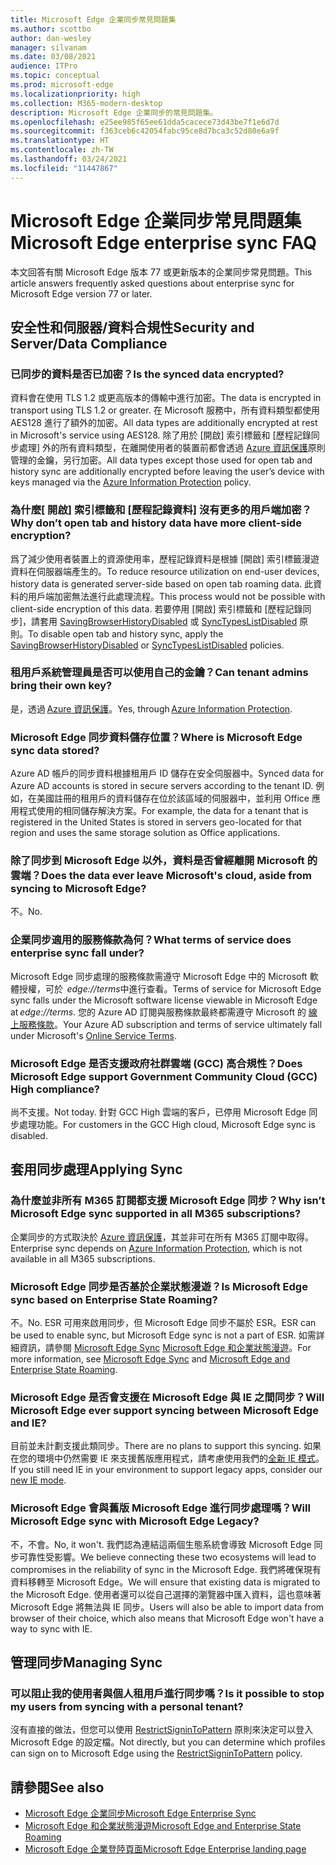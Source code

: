 ```yaml
---
title: Microsoft Edge 企業同步常見問題集
ms.author: scottbo
author: dan-wesley
manager: silvanam
ms.date: 03/08/2021
audience: ITPro
ms.topic: conceptual
ms.prod: microsoft-edge
ms.localizationpriority: high
ms.collection: M365-modern-desktop
description: Microsoft Edge 企業同步的常見問題集。
ms.openlocfilehash: e25ee985f65ee61dda5cacece73d43be7f1e6d7d
ms.sourcegitcommit: f363ceb6c42054fabc95ce8d7bca3c52d80e6a9f
ms.translationtype: HT
ms.contentlocale: zh-TW
ms.lasthandoff: 03/24/2021
ms.locfileid: "11447867"
---
```

# <a name="microsoft-edge-enterprise-sync-faq"></a><span data-ttu-id="0db9b-103">Microsoft Edge 企業同步常見問題集</span><span class="sxs-lookup"><span data-stu-id="0db9b-103">Microsoft Edge enterprise sync FAQ</span></span>

<span data-ttu-id="0db9b-104">本文回答有關 Microsoft Edge 版本 77 或更新版本的企業同步常見問題。</span><span class="sxs-lookup"><span data-stu-id="0db9b-104">This article answers frequently asked questions about enterprise sync for Microsoft Edge version 77 or later.</span></span>

## <a name="security-and-serverdata-compliance"></a><span data-ttu-id="0db9b-105">安全性和伺服器/資料合規性</span><span class="sxs-lookup"><span data-stu-id="0db9b-105">Security and Server/Data Compliance</span></span>

### <a name="is-the-synced-data-encrypted"></a><span data-ttu-id="0db9b-106">已同步的資料是否已加密？</span><span class="sxs-lookup"><span data-stu-id="0db9b-106">Is the synced data encrypted?</span></span>

<span data-ttu-id="0db9b-107">資料會在使用 TLS 1.2 或更高版本的傳輸中進行加密。</span><span class="sxs-lookup"><span data-stu-id="0db9b-107">The data is encrypted in transport using TLS 1.2 or greater.</span></span> <span data-ttu-id="0db9b-108">在 Microsoft 服務中，所有資料類型都使用 AES128 進行了額外的加密。</span><span class="sxs-lookup"><span data-stu-id="0db9b-108">All data types are additionally encrypted at rest in Microsoft's service using AES128.</span></span> <span data-ttu-id="0db9b-109">除了用於 [開啟] 索引標籤和 [歷程記錄同步處理] 外的所有資料類型，在離開使用者的裝置前都會透過 [Azure 資訊保護](./microsoft-edge-policies.md#restrictsignintopattern)原則管理的金鑰，另行加密。</span><span class="sxs-lookup"><span data-stu-id="0db9b-109">All data types except those used for open tab and history sync are additionally encrypted before leaving the user’s device with keys managed via the [Azure Information Protection](./microsoft-edge-policies.md#restrictsignintopattern) policy.</span></span>

### <a name="why-dont-open-tab-and-history-data-have-more-client-side-encryption"></a><span data-ttu-id="0db9b-110">為什麼[ 開啟] 索引標籤和 [歷程記錄資料] 沒有更多的用戶端加密？</span><span class="sxs-lookup"><span data-stu-id="0db9b-110">Why don’t open tab and history data have more client-side encryption?</span></span>

<span data-ttu-id="0db9b-111">爲了減少使用者裝置上的資源使用率，歷程記錄資料是根據 [開啟] 索引標籤漫遊資料在伺服器端產生的。</span><span class="sxs-lookup"><span data-stu-id="0db9b-111">To reduce resource utilization on end-user devices, history data is generated server-side based on open tab roaming data.</span></span> <span data-ttu-id="0db9b-112">此資料的用戶端加密無法進行此處理流程。</span><span class="sxs-lookup"><span data-stu-id="0db9b-112">This process would not be possible with client-side encryption of this data.</span></span> <span data-ttu-id="0db9b-113">若要停用 [開啟] 索引標籤和 [歷程記錄同步]，請套用 [SavingBrowserHistoryDisabled](./microsoft-edge-policies.md#savingbrowserhistorydisabled) 或 [SyncTypesListDisabled](./microsoft-edge-policies.md#synctypeslistdisabled) 原則。</span><span class="sxs-lookup"><span data-stu-id="0db9b-113">To disable open tab and history sync, apply the [SavingBrowserHistoryDisabled](./microsoft-edge-policies.md#savingbrowserhistorydisabled) or [SyncTypesListDisabled](./microsoft-edge-policies.md#synctypeslistdisabled) policies.</span></span>

### <a name="can-tenant-admins-bring-their-own-key"></a><span data-ttu-id="0db9b-114">租用戶系統管理員是否可以使用自己的金鑰？</span><span class="sxs-lookup"><span data-stu-id="0db9b-114">Can tenant admins bring their own key?</span></span>

<span data-ttu-id="0db9b-115">是，透過 [Azure 資訊保護](https://azure.microsoft.com/services/information-protection/)。</span><span class="sxs-lookup"><span data-stu-id="0db9b-115">Yes, through [Azure Information Protection](https://azure.microsoft.com/services/information-protection/).</span></span>

### <a name="where-is-microsoft-edge-sync-data-stored"></a><span data-ttu-id="0db9b-116">Microsoft Edge 同步資料儲存位置？</span><span class="sxs-lookup"><span data-stu-id="0db9b-116">Where is Microsoft Edge sync data stored?</span></span>

<span data-ttu-id="0db9b-117">Azure AD 帳戶的同步資料根據租用戶 ID 儲存在安全伺服器中。</span><span class="sxs-lookup"><span data-stu-id="0db9b-117">Synced data for Azure AD accounts is stored in secure servers according to the tenant ID.</span></span> <span data-ttu-id="0db9b-118">例如，在美國註冊的租用戶的資料儲存在位於該區域的伺服器中，並利用 Office 應用程式使用的相同儲存解決方案。</span><span class="sxs-lookup"><span data-stu-id="0db9b-118">For example, the data for a tenant that is registered in the United States is stored in servers geo-located for that region and uses the same storage solution as Office applications.</span></span>

### <a name="does-the-data-ever-leave-microsofts-cloud-aside-from-syncing-to-microsoft-edge"></a><span data-ttu-id="0db9b-119">除了同步到 Microsoft Edge 以外，資料是否曾經離開 Microsoft 的雲端？</span><span class="sxs-lookup"><span data-stu-id="0db9b-119">Does the data ever leave Microsoft's cloud, aside from syncing to Microsoft Edge?</span></span>

<span data-ttu-id="0db9b-120">不。</span><span class="sxs-lookup"><span data-stu-id="0db9b-120">No.</span></span>

### <a name="what-terms-of-service-does-enterprise-sync-fall-under"></a><span data-ttu-id="0db9b-121">企業同步適用的服務條款為何？</span><span class="sxs-lookup"><span data-stu-id="0db9b-121">What terms of service does enterprise sync fall under?</span></span>

<span data-ttu-id="0db9b-122">Microsoft Edge 同步處理的服務條款需遵守 Microsoft Edge 中的 Microsoft 軟體授權，可於  *edge://terms*中進行查看。</span><span class="sxs-lookup"><span data-stu-id="0db9b-122">Terms of service for Microsoft Edge sync falls under the Microsoft software license viewable in Microsoft Edge at *edge://terms*.</span></span> <span data-ttu-id="0db9b-123">您的 Azure AD 訂閱與服務條款最終都需遵守 Microsoft 的 [線上服務條款](https://www.microsoft.com/licensing/product-licensing/products)。</span><span class="sxs-lookup"><span data-stu-id="0db9b-123">Your Azure AD subscription and terms of service ultimately fall under Microsoft's [Online Service Terms](https://www.microsoft.com/licensing/product-licensing/products).</span></span>

### <a name="does-microsoft-edge-support-government-community-cloud-gcc-high-compliance"></a><span data-ttu-id="0db9b-124">Microsoft Edge 是否支援政府社群雲端 (GCC) 高合規性？</span><span class="sxs-lookup"><span data-stu-id="0db9b-124">Does Microsoft Edge support Government Community Cloud (GCC) High compliance?</span></span>

<span data-ttu-id="0db9b-125">尚不支援。</span><span class="sxs-lookup"><span data-stu-id="0db9b-125">Not today.</span></span> <span data-ttu-id="0db9b-126">針對 GCC High 雲端的客戶，已停用 Microsoft Edge 同步處理功能。</span><span class="sxs-lookup"><span data-stu-id="0db9b-126">For customers in the GCC High cloud, Microsoft Edge sync is disabled.</span></span>

## <a name="applying-sync"></a><span data-ttu-id="0db9b-127">套用同步處理</span><span class="sxs-lookup"><span data-stu-id="0db9b-127">Applying Sync</span></span>

### <a name="why-isnt-microsoft-edge-sync-supported-in-all-m365-subscriptions"></a><span data-ttu-id="0db9b-128">為什麼並非所有 M365 訂閱都支援 Microsoft Edge 同步？</span><span class="sxs-lookup"><span data-stu-id="0db9b-128">Why isn’t Microsoft Edge sync supported in all M365 subscriptions?</span></span>

<span data-ttu-id="0db9b-129">企業同步的方式取決於 [Azure 資訊保護](https://azure.microsoft.com/services/information-protection/)，其並非可在所有 M365 訂閱中取得。</span><span class="sxs-lookup"><span data-stu-id="0db9b-129">Enterprise sync depends on [Azure Information Protection](https://azure.microsoft.com/services/information-protection/), which is not available in all M365 subscriptions.</span></span>

### <a name="is-microsoft-edge-sync-based-on-enterprise-state-roaming"></a><span data-ttu-id="0db9b-130">Microsoft Edge 同步是否基於企業狀態漫遊？</span><span class="sxs-lookup"><span data-stu-id="0db9b-130">Is Microsoft Edge sync based on Enterprise State Roaming?</span></span>

<span data-ttu-id="0db9b-131">不。</span><span class="sxs-lookup"><span data-stu-id="0db9b-131">No.</span></span> <span data-ttu-id="0db9b-132">ESR 可用來啟用同步，但 Microsoft Edge 同步不屬於 ESR。</span><span class="sxs-lookup"><span data-stu-id="0db9b-132">ESR can be used to enable sync, but Microsoft Edge sync is not a part of ESR.</span></span> <span data-ttu-id="0db9b-133">如需詳細資訊，請參閱 [Microsoft Edge Sync](https://review.docs.microsoft.com/DeployEdge/microsoft-edge-enterprise-sync) [Microsoft Edge 和企業狀態漫遊](https://review.docs.microsoft.com/DeployEdge/microsoft-edge-enterprise-state-roaming)。</span><span class="sxs-lookup"><span data-stu-id="0db9b-133">For more information, see [Microsoft Edge Sync](https://review.docs.microsoft.com/DeployEdge/microsoft-edge-enterprise-sync) and [Microsoft Edge and Enterprise State Roaming](https://review.docs.microsoft.com/DeployEdge/microsoft-edge-enterprise-state-roaming).</span></span>

### <a name="will-microsoft-edge-ever-support-syncing-between-microsoft-edge-and-ie"></a><span data-ttu-id="0db9b-134">Microsoft Edge 是否會支援在 Microsoft Edge 與 IE 之間同步？</span><span class="sxs-lookup"><span data-stu-id="0db9b-134">Will Microsoft Edge ever support syncing between Microsoft Edge and IE?</span></span>

<span data-ttu-id="0db9b-135">目前並未計劃支援此類同步。</span><span class="sxs-lookup"><span data-stu-id="0db9b-135">There are no plans to support this syncing.</span></span> <span data-ttu-id="0db9b-136">如果在您的環境中仍然需要 IE 來支援舊版應用程式，請考慮使用我們的[全新 IE 模式](./edge-ie-mode.md)。</span><span class="sxs-lookup"><span data-stu-id="0db9b-136">If you still need IE in your environment to support legacy apps, consider our [new IE mode](./edge-ie-mode.md).</span></span>

### <a name="will-microsoft-edge-sync-with-microsoft-edge-legacy"></a><span data-ttu-id="0db9b-137">Microsoft Edge 會與舊版 Microsoft Edge 進行同步處理嗎？</span><span class="sxs-lookup"><span data-stu-id="0db9b-137">Will Microsoft Edge sync with Microsoft Edge Legacy?</span></span>

<span data-ttu-id="0db9b-138">不，不會。</span><span class="sxs-lookup"><span data-stu-id="0db9b-138">No, it won't.</span></span> <span data-ttu-id="0db9b-139">我們認為連結這兩個生態系統會導致 Microsoft Edge 同步可靠性受影響。</span><span class="sxs-lookup"><span data-stu-id="0db9b-139">We believe connecting these two ecosystems will lead to compromises in the reliability of sync in the Microsoft Edge.</span></span> <span data-ttu-id="0db9b-140">我們將確保現有資料移轉至 Microsoft Edge。</span><span class="sxs-lookup"><span data-stu-id="0db9b-140">We will ensure that existing data is migrated to the Microsoft Edge.</span></span> <span data-ttu-id="0db9b-141">使用者還可以從自己選擇的瀏覽器中匯入資料，這也意味著 Microsoft Edge 將無法與 IE 同步。</span><span class="sxs-lookup"><span data-stu-id="0db9b-141">Users will also be able to import data from browser of their choice, which also means that Microsoft Edge won't have a way to sync with IE.</span></span>

## <a name="managing-sync"></a><span data-ttu-id="0db9b-142">管理同步</span><span class="sxs-lookup"><span data-stu-id="0db9b-142">Managing Sync</span></span>

### <a name="is-it-possible-to-stop-my-users-from-syncing-with-a-personal-tenant"></a><span data-ttu-id="0db9b-143">可以阻止我的使用者與個人租用戶進行同步嗎？</span><span class="sxs-lookup"><span data-stu-id="0db9b-143">Is it possible to stop my users from syncing with a personal tenant?</span></span>

<span data-ttu-id="0db9b-144">沒有直接的做法，但您可以使用 [RestrictSigninToPattern](./microsoft-edge-policies.md#restrictsignintopattern) 原則來決定可以登入 Microsoft Edge 的設定檔。</span><span class="sxs-lookup"><span data-stu-id="0db9b-144">Not directly, but you can determine which profiles can sign on to Microsoft Edge using the [RestrictSigninToPattern](./microsoft-edge-policies.md#restrictsignintopattern) policy.</span></span>

## <a name="see-also"></a><span data-ttu-id="0db9b-145">請參閱</span><span class="sxs-lookup"><span data-stu-id="0db9b-145">See also</span></span>

- [<span data-ttu-id="0db9b-146">Microsoft Edge 企業同步</span><span class="sxs-lookup"><span data-stu-id="0db9b-146">Microsoft Edge Enterprise Sync</span></span>](microsoft-edge-enterprise-sync.md)
- [<span data-ttu-id="0db9b-147">Microsoft Edge 和企業狀態漫遊</span><span class="sxs-lookup"><span data-stu-id="0db9b-147">Microsoft Edge and Enterprise State Roaming</span></span>](microsoft-edge-enterprise-state-roaming.md)
- [<span data-ttu-id="0db9b-148">Microsoft Edge 企業登陸頁面</span><span class="sxs-lookup"><span data-stu-id="0db9b-148">Microsoft Edge Enterprise landing page</span></span>](https://aka.ms/EdgeEnterprise)